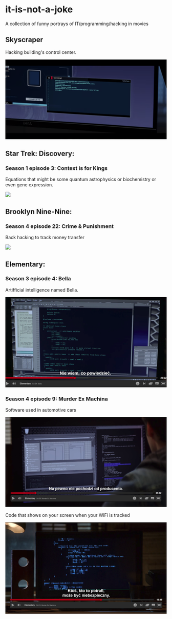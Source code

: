# it-is-not-a-joke
A collection of funny portrays of IT/programming/hacking in movies

## Skyscraper
Hacking building's control center.

![](images/skyscraper.png)

## Star Trek: Discovery:

### Season 1 episode 3: Context is for Kings
Equations that might be some quantum astrophysics or biochemistry or even gene expression.

![](images/startrek_context_is_for_kings.png)

## Brooklyn Nine-Nine:

### Season 4 episode 22: Crime & Punishment
Back hacking to track money transfer

![](images/Brooklyn_99_bank_hacking.png)

## Elementary:

### Season 3 episode 4: Bella
Artifficial intelligence named Bella.

![](images/Elementary_bella.png)

### Season 4 episode 9: Murder Ex Machina
Software used in automotive cars

![](images/Elementary_murder_ex_machina.png)

Code that shows on your screen when your WiFi is tracked

![](images/Elementary_murder_ex_machina_tracking.png)
